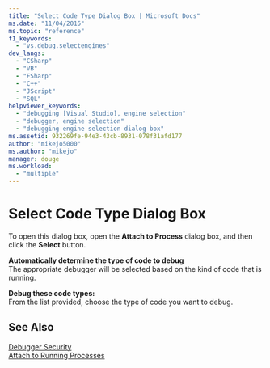 ```yaml
---
title: "Select Code Type Dialog Box | Microsoft Docs"
ms.date: "11/04/2016"
ms.topic: "reference"
f1_keywords: 
  - "vs.debug.selectengines"
dev_langs: 
  - "CSharp"
  - "VB"
  - "FSharp"
  - "C++"
  - "JScript"
  - "SQL"
helpviewer_keywords: 
  - "debugging [Visual Studio], engine selection"
  - "debugger, engine selection"
  - "debugging engine selection dialog box"
ms.assetid: 932269fe-94e3-43cb-8931-078f31afd177
author: "mikejo5000"
ms.author: "mikejo"
manager: douge
ms.workload: 
  - "multiple"
---
```

# Select Code Type Dialog Box
To open this dialog box, open the **Attach to Process** dialog box, and then click the **Select** button.  
  
 **Automatically determine the type of code to debug**  
 The appropriate debugger will be selected based on the kind of code that is running.  
  
 **Debug these code types:**  
 From the list provided, choose the type of code you want to debug.  
  
## See Also  
 [Debugger Security](../debugger/debugger-security.md)   
 [Attach to Running Processes](../debugger/attach-to-running-processes-with-the-visual-studio-debugger.md)